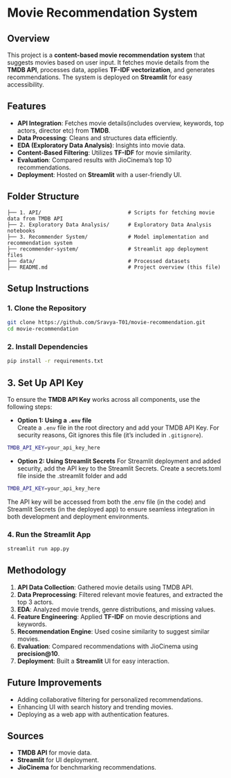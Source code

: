 # Movie Recommendation System

## Overview
This project is a **content-based movie recommendation system** that suggests movies based on user input. It fetches movie details from the **TMDB API**, processes data, applies **TF-IDF vectorization**, and generates recommendations. The system is deployed on **Streamlit** for easy accessibility.

## Features
- **API Integration**: Fetches movie details(includes overview, keywords, top actors, director etc) from **TMDB**.
- **Data Processing**: Cleans and structures data efficiently.
- **EDA (Exploratory Data Analysis)**: Insights into movie data.
- **Content-Based Filtering**: Utilizes **TF-IDF** for movie similarity.
- **Evaluation**: Compared results with JioCinema’s top 10 recommendations.
- **Deployment**: Hosted on **Streamlit** with a user-friendly UI.

## Folder Structure
```
├── 1. API/                            # Scripts for fetching movie data from TMDB API
├── 2. Exploratory Data Analysis/      # Exploratory Data Analysis notebooks
├── 3. Recommender System/             # Model implementation and recommendation system
├── recommender-system/                # Streamlit app deployment files
├── data/                              # Processed datasets
├── README.md                          # Project overview (this file)
```

## Setup Instructions
### 1. Clone the Repository
```bash
git clone https://github.com/Sravya-T01/movie-recommendation.git
cd movie-recommendation
```

### 2. Install Dependencies
```bash
pip install -r requirements.txt
```
## **3. Set Up API Key**
To ensure the **TMDB API Key** works across all components, use the following steps:

- **Option 1: Using a `.env` file**  
Create a `.env` file in the root directory and add your TMDB API Key. For security reasons, Git ignores this file (it’s included in `.gitignore`).
```bash
TMDB_API_KEY=your_api_key_here
```
- **Option 2: Using Streamlit Secrets**
For Streamlit deployment and added security, add the API key to the Streamlit Secrets. Create a secrets.toml file inside the .streamlit folder and add
```bash
TMDB_API_KEY=your_api_key_here
```
The API key will be accessed from both the .env file (in the code) and Streamlit Secrets (in the deployed app) to ensure seamless integration in both development and deployment environments.



### 4. Run the Streamlit App
```bash
streamlit run app.py
```

## Methodology
1. **API Data Collection**: Gathered movie details using TMDB API.
2. **Data Preprocessing**: Filtered relevant movie features, and extracted the top 3 actors.
3. **EDA**: Analyzed movie trends, genre distributions, and missing values.
4. **Feature Engineering**: Applied **TF-IDF** on movie descriptions and keywords.
5. **Recommendation Engine**: Used cosine similarity to suggest similar movies.
6. **Evaluation**: Compared recommendations with JioCinema using **precision@10**.
7. **Deployment**: Built a **Streamlit** UI for easy interaction.

## Future Improvements
- Adding collaborative filtering for personalized recommendations.
- Enhancing UI with search history and trending movies.
- Deploying as a web app with authentication features.

## **Sources**

- **TMDB API** for movie data.
- **Streamlit** for UI deployment.
- **JioCinema** for benchmarking recommendations.

